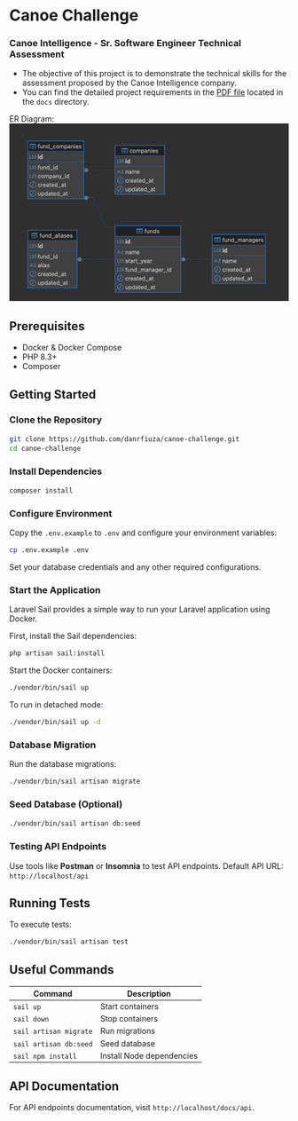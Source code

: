 # Canoe Challenge

### Canoe Intelligence - Sr. Software Engineer Technical Assessment

- The objective of this project is to demonstrate the technical skills for the assessment proposed by the Canoe Intelligence company.
- You can find the detailed project requirements in the [PDF file](docs/canoe-intelligence-sr.-software-engineer-tech-assessment.pdf) located in the `docs` directory.

ER Diagram:
![alt text](docs/image.png)

## Prerequisites

- Docker & Docker Compose
- PHP 8.3+
- Composer

## Getting Started

### Clone the Repository
```bash
git clone https://github.com/danrfiuza/canoe-challenge.git
cd canoe-challenge
```

### Install Dependencies
```bash
composer install
```

### Configure Environment
Copy the `.env.example` to `.env` and configure your environment variables:
```bash
cp .env.example .env
```

Set your database credentials and any other required configurations.

### Start the Application
Laravel Sail provides a simple way to run your Laravel application using Docker.

First, install the Sail dependencies:
```bash
php artisan sail:install
```

Start the Docker containers:
```bash
./vendor/bin/sail up
```

To run in detached mode:
```bash
./vendor/bin/sail up -d
```

### Database Migration
Run the database migrations:
```bash
./vendor/bin/sail artisan migrate
```

### Seed Database (Optional)
```bash
./vendor/bin/sail artisan db:seed
```

### Testing API Endpoints
Use tools like **Postman** or **Insomnia** to test API endpoints.
Default API URL: `http://localhost/api`

## Running Tests
To execute tests:
```bash
./vendor/bin/sail artisan test
```

## Useful Commands
| Command                         | Description           |
|--------------------------------|---------------------|
| `sail up`                     | Start containers    |
| `sail down`                   | Stop containers     |
| `sail artisan migrate`        | Run migrations      |
| `sail artisan db:seed`        | Seed database       |
| `sail npm install`            | Install Node dependencies |

## API Documentation
For API endpoints documentation, visit `http://localhost/docs/api`.